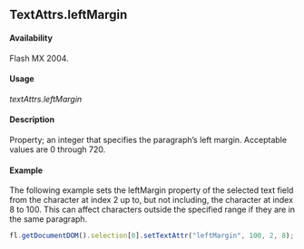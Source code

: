 ## TextAttrs.leftMargin

#### Availability

Flash MX 2004.

#### Usage

*textAttrs.leftMargin*

#### Description

Property; an integer that specifies the paragraph’s left margin. Acceptable values are 0 through 720.

#### Example

The following example sets the leftMargin property of the selected text field from the character at index 2 up to, but not including, the character at index 8 to 100. This can affect characters outside the specified range if they are in the same paragraph.

```javascript
fl.getDocumentDOM().selection[0].setTextAttr("leftMargin", 100, 2, 8);

```